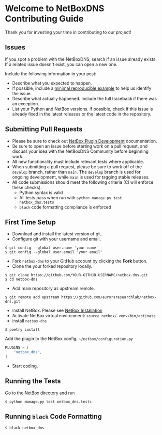 # Welcome to NetBoxDNS Contributing Guide

Thank you for investing your time in contributing to our project!

## Issues

If you spot a problem with the NetBoxDNS, search if an issue already exists. If a related issue doesn't exist, you can open a new one.

Include the following information in your post:

* Describe what you expected to happen.
* If possible, include a [minimal reproducible example](https://stackoverflow.com/help/minimal-reproducible-example) to help us identify the issue.
* Describe what actually happened. Include the full traceback if there was an exception.
* List your Python and NetBox versions. If possible, check if this issue is already fixed in the latest releases or the latest code in the repository.

## Submitting Pull Requests

* Please be sure to check out [NetBox Plugin Development](https://netbox.readthedocs.io/en/stable/plugins/development/) documentation.
* Be sure to open an issue before starting work on a pull request, and discuss your idea with the NetBoxDNS Community before beginning work.
* All new functionality must include relevant tests where applicable.
* When submitting a pull request, please be sure to work off of the `develop` branch, rather than `main`. The `develop` branch is used for ongoing development, while `main` is used for tagging stable releases.
* All code submissions should meet the following criteria (CI will enforce these checks):
    * Python syntax is valid
    * All tests pass when run with `python manage.py test netbox_dns.tests`
    * `black` code formatting compliance is enforced

## First Time Setup

* Download and install the latest version of git.
* Configure git with your username and email.

```
$ git config --global user.name 'your name'
$ git config --global user.email 'your email'
```

* Fork `netbox-dns` to your GitHub account by clicking the __Fork__ button.
* Clone the your forked repository locally.

```
$ git clone https://github.com/YOUR-GITHUB-USERNAME/netbox-dns.git
$ cd netbox-dns
```

* Add main repository as upstream remote.

```
$ git remote add upstream https://github.com/auroraresearchlab/netbox-dns.git
```

* Install NetBox. Please see [NetBox Installation](https://github.com/netbox-community/netbox#installation)
* Activate NetBox virtual environment: `source netbox/.venv/bin/activate`
* Install `netbox-dns`

```
$ poetry install
```

Add the plugin to the NetBox config. `~/netbox/configuration.py`

```python
PLUGINS = [
    "netbox_dns",
]
```

* Start coding.

## Running the Tests

Go to the NetBox directory and run

```
$ python manage.py test netbox_dns.tests
```

## Running `black` Code Formatting

```
$ black netbox_dns
```

